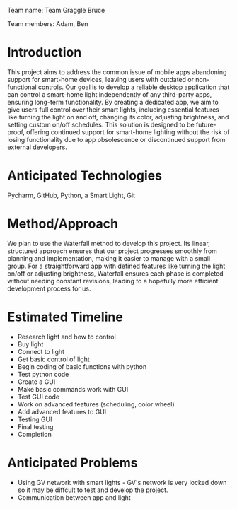 Team name: Team Graggle Bruce

Team members: Adam, Ben

# Introduction

This project aims to address the common issue of mobile apps abandoning support for smart-home devices, leaving users with outdated or non-functional controls. Our goal is to develop a reliable desktop application that can control a smart-home light independently of any third-party apps, ensuring long-term functionality. By creating a dedicated app, we aim to give users full control over their smart lights, including essential features like turning the light on and off, changing its color, adjusting brightness, and setting custom on/off schedules. This solution is designed to be future-proof, offering continued support for smart-home lighting without the risk of losing functionality due to app obsolescence or discontinued support from external developers.

# Anticipated Technologies

Pycharm, GitHub, Python, a Smart Light, Git

# Method/Approach

We plan to use the Waterfall method to develop this project. Its linear, structured approach ensures that our project progresses smoothly from planning and implementation, making it easier to manage with a small group. For a straightforward app with defined features like turning the light on/off or adjusting brightness, Waterfall ensures each phase is completed without needing constant revisions, leading to a hopefully more efficient development process for us. 

# Estimated Timeline

- Research light and how to control
- Buy light
- Connect to light
- Get basic control of light
- Begin coding of basic functions with python
- Test python code
- Create a GUI
- Make basic commands work with GUI
- Test GUI code
- Work on advanced features (scheduling, color wheel)
- Add advanced features to GUI
- Testing GUI
- Final testing
- Completion
  
# Anticipated Problems

- Using GV network with smart lights - GV's network is very locked down so it may be diffcult to test and develop the project.
- Communication between app and light
